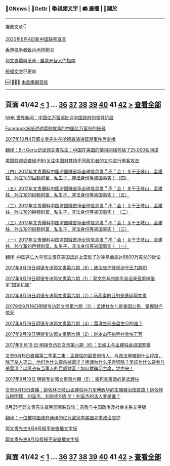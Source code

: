 ﻿###  [:newspaper:GNews](/README.md) | [:statue_of_liberty:Gettr](/content/gettr/README.md) | [:books:視頻文字](/content/README.md) | [:radio: 廣播](/content/docs/g-radio/README.md) | [:pray:關於](https://github.com/ourhimalayas/home/tree/main/about)
---

推薦文章:point_down:

[2020年6月4日新中国联邦宣言](/content/docs/declaration-of-the-New-Federal-State-of-China/README.md)

[香港抗争者致内地同胞书](/master/2019/08/a_letter_from_the_hong_kong_people.md)

[郭文贵爆料革命 · 启蒙开智入门指南](https://github.com/Pangu2020together/guo-whistleblowing-revolution)

[視頻文字](/content/README.md)已更新

:new: :tada::tada::tada: [本倉庫網頁版](https://ourhimalayas.github.io/)

---
## 頁面 41/42 [**<**](/content/transcript/README-40.md) [1](/content/transcript/README.md) ... [36](/content/transcript/README-36.md) [37](/content/transcript/README-37.md) [38](/content/transcript/README-38.md) [39](/content/transcript/README-39.md) [40](/content/transcript/README-40.md) **41** [42](/content/transcript/README-42.md) [**>**](/content/transcript/README-42.md) [查看全部](/content/transcript/README-all.md)

[NHK 世界新闻：中国亿万富翁批评中国政府的领导阶层](/content/transcript/2018/04/20180418-8782315684152609597.md)

[Facebook冻结讲述腐败故事的中国亿万富翁的账号](/content/transcript/2018/04/20180418-7400984700740881497.md)

[2017年10月4日郭文贵先生在哈德森演讲延期事件后直播](/content/transcript/2018/04/20180418-1711855541201690600.md)

[翻译：Bill Gertz访谈郭文贵先生：中国在美国的情报网络包括了25,000名间谍](/content/transcript/2018/04/20180418-6992843521807662530.md)

[美国联邦调查局(FBI)关注中国对其持不同政见者的文件进行黑客攻击](/content/transcript/2018/04/20180418-6931208450020595005.md)

[（四）2017年文贵爆料中国盗国贼首场全球信息发＂不＂会！ 关于王岐山．孟建柱．孙立军的巨额财富．私生子．非法身份等盗国事实！（四）](/content/transcript/2018/04/20180418-5802483270047805854.md)

[（五）2017年文贵爆料中国盗国贼首场全球信息发＂不＂会！ 关于王岐山．孟建柱．孙立军的巨额财富．私生子．非法身份等盗国事实！（五）](/content/transcript/2018/04/20180418-8084565878058568507.md)

[（二）2017年文贵爆料中国盗国贼首场全球信息发＂不＂会！ 关于王岐山．孟建柱．孙立军的巨额财富．私生子．非法身份等盗国事实！ （二）](/content/transcript/2018/04/20180418-8227695732169623360.md)

[（三）2017年文贵爆料中国盗国贼首场全球信息发＂不＂会！ 关于王岐山．孟建柱．孙立军的巨额财富．私生子．非法身份等盗国事实！（三）](/content/transcript/2018/04/20180418-132220289355262532.md)

[（一）2017年文贵爆料中国盗国贼首场全球信息发＂不＂会！ 关于王岐山．孟建柱．孙立军的巨额财富．私生子．非法身份等盗国事实！（一）](/content/transcript/2018/04/20180418-5664665363890615082.md)

[翻译 :中国逃亡大亨郭文贵在美国法庭上击败了对冲基金高达8800万美元的诉讼](/content/transcript/2018/04/20180418-3031315413205773844.md)

[2017年9月19日明镜专访郭文贵第六期（8）：政治庇护律师迫于压力辞职](/content/transcript/2018/04/20180418-1436420880757298143.md)

[2017年9月19日明镜专访郭文贵第六期（1）：郭文贵与刘彦平谈话录音剪掉很多“国家机密”](/content/transcript/2018/04/20180418-3702263840213416314.md)

[2017年9月19日明镜专访郭文贵第六期（7）：马蕊案的目的是遣返郭文贵](/content/transcript/2018/04/20180418-6242782845301179834.md)

[20179年9月19日明镜专访郭文贵第六期（3）：孟建柱女儿是美国公民，掌握财产惊天](/content/transcript/2018/04/20180418-4699290349257208973.md)

[2017年9月19日明镜专访郭文贵第六期（4）：雷洋生前去盘古见的谁？](/content/transcript/2018/04/20180418-5167983296675509473.md)

[2017年9月19日明镜专访郭文贵第六期（2）：赵本山不怕黑社会怕王芳](/content/transcript/2018/04/20180418-4084377282763556.md)

[2017年9 月19 日 明镜专访郭文贵第六期（6）：王岐山与孟建柱会进国安委](/content/transcript/2018/04/20180418-1721457250505894859.md)

[文贵9月15日直播第二季第二集：孟建柱的最爱的情人，与政法黑暗到什么程度，除了杀人灭口，他们为什么要杀掉雷洋？杨澜为什么子宫切除？吴征为什么要参与杀雷洋？以黑占有当事人的巨额财富！如何欺骗习主席，党中央！](/content/transcript/2018/04/20180418-3737775031867528364.md)

[2017年9月19日 明镜专访郭文贵第六期（5）：害死袁宝璟的是孟建柱](/content/transcript/2018/04/20180418-4181709165210679355.md)

[文贵9月13日直播：姚依林王岐山孟建柱孙力军傅政华的生殖器治国首篇！姚依林与姚明瑞．刘呈杰．刘新扬的乱伦！刘呈杰的法人爹是谁？](/content/transcript/2018/04/20180418-4709479553029497905.md)

[8月25号郭文贵先生做客郭宝胜政论：宗教与中国政治及社会关系文字版](/content/transcript/2018/04/20180418-2681102089407913933.md)

[翻译：一位被中国政府通缉的亿万富翁向美国寻求政治庇护](/content/transcript/2018/04/20180418-3813308793717217976.md)

[郭文贵先生9月9号报平安直播文字版](/content/transcript/2018/04/20180418-2798200416865678412.md)

[郭文贵先生9月10号报平安直播文字版](/content/transcript/2018/04/20180418-8363627678146390497.md)


## 頁面 41/42 [**<**](/content/transcript/README-40.md) [1](/content/transcript/README.md) ... [36](/content/transcript/README-36.md) [37](/content/transcript/README-37.md) [38](/content/transcript/README-38.md) [39](/content/transcript/README-39.md) [40](/content/transcript/README-40.md) **41** [42](/content/transcript/README-42.md) [**>**](/content/transcript/README-42.md) [查看全部](/content/transcript/README-all.md)
